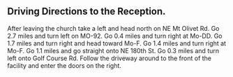 Driving Directions to the Reception.
-----------------------------------------
After leaving the church take a left and head north on NE Mt Olivet Rd.
Go 2.7 miles and turn left on MO-92. Go 0.4 miles and turn right at
Mo-DD. Go 1.7 miles and turn right and head toward Mo-F. Go 1.4 miles
and turn right at Mo-F. Go 1.1 miles and go straight onto NE 180th St.
Go 0.3 miles and turn left onto Golf Course Rd. Follow the driveway
around to the front of the facility and enter the doors on the right.
